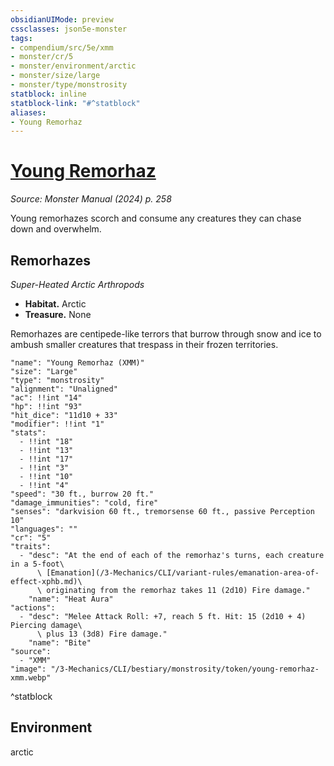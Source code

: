 ```yaml
---
obsidianUIMode: preview
cssclasses: json5e-monster
tags:
- compendium/src/5e/xmm
- monster/cr/5
- monster/environment/arctic
- monster/size/large
- monster/type/monstrosity
statblock: inline
statblock-link: "#^statblock"
aliases:
- Young Remorhaz
---
```

# [Young Remorhaz](3-Mechanics\CLI\bestiary\monstrosity/young-remorhaz-xmm.md)
*Source: Monster Manual (2024) p. 258*  

Young remorhazes scorch and consume any creatures they can chase down and overwhelm.

## Remorhazes

*Super-Heated Arctic Arthropods*

- **Habitat.** Arctic  
- **Treasure.** None  

Remorhazes are centipede-like terrors that burrow through snow and ice to ambush smaller creatures that trespass in their frozen territories.

```statblock
"name": "Young Remorhaz (XMM)"
"size": "Large"
"type": "monstrosity"
"alignment": "Unaligned"
"ac": !!int "14"
"hp": !!int "93"
"hit_dice": "11d10 + 33"
"modifier": !!int "1"
"stats":
  - !!int "18"
  - !!int "13"
  - !!int "17"
  - !!int "3"
  - !!int "10"
  - !!int "4"
"speed": "30 ft., burrow 20 ft."
"damage_immunities": "cold, fire"
"senses": "darkvision 60 ft., tremorsense 60 ft., passive Perception 10"
"languages": ""
"cr": "5"
"traits":
  - "desc": "At the end of each of the remorhaz's turns, each creature in a 5-foot\
      \ [Emanation](/3-Mechanics/CLI/variant-rules/emanation-area-of-effect-xphb.md)\
      \ originating from the remorhaz takes 11 (2d10) Fire damage."
    "name": "Heat Aura"
"actions":
  - "desc": "Melee Attack Roll: +7, reach 5 ft. Hit: 15 (2d10 + 4) Piercing damage\
      \ plus 13 (3d8) Fire damage."
    "name": "Bite"
"source":
  - "XMM"
"image": "/3-Mechanics/CLI/bestiary/monstrosity/token/young-remorhaz-xmm.webp"
```
^statblock

## Environment

arctic